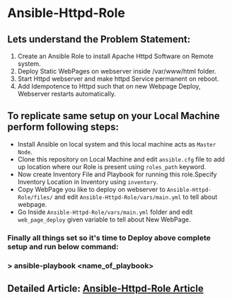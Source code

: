 # Ansible-Httpd-Role
## Lets understand the Problem Statement:
1. Create an Ansible Role to install Apache Httpd Software on Remote system.
2. Deploy Static WebPages on webserver inside /var/www/html folder.
3. Start Httpd webserver and make httpd Service permanent on reboot.
4. Add Idempotence to Httpd such that on new Webpage Deploy, Webserver restarts automatically.
## To replicate same setup on your Local Machine perform following steps:
- Install Ansible on local system and this local machine acts as `Master Node`.
- Clone this repository on Local Machine and edit `ansible.cfg` file to add up location where our Role is present using `roles_path` keyword.
- Now create Inventory File and Playbook for running this role.Specify Inventory Location in Inventory using `inventory`.
- Copy WebPage you like to deploy on webserver to `Ansible-Httpd-Role/files/` and edit `Ansible-Httpd-Role/vars/main.yml` to tell about webpage.
- Go Inside `Ansible-Httpd-Role/vars/main.yml` folder and edit `web_page_deploy` given variable to tell about New WebPage.
### Finally all things set so it's time to Deploy above complete setup and run below command:
### > ansible-playbook <name_of_playbook>

## Detailed Article: [Ansible-Httpd-Role Article](https://www.linkedin.com/posts/shubham--bhardwaj_vimaldaga-righteducation-educationredefine-activity-6781687942730670080-j9fz)
